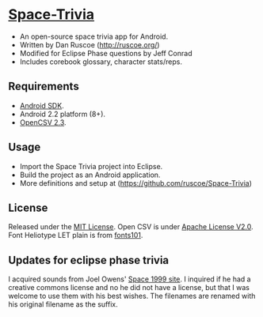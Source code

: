 # [Space-Trivia](https://github.com/ledlogic/Space-Trivia)

* An open-source space trivia app for Android.
* Written by Dan Ruscoe (http://ruscoe.org/)
* Modified for Eclipse Phase questions by Jeff Conrad
* Includes corebook glossary, character stats/reps.

## Requirements

* [Android SDK](http://developer.android.com/sdk/index.html).
* Android 2.2 platform (8+).
* [OpenCSV 2.3](http://sourceforge.net/projects/opencsv/files/opencsv/2.3/).

## Usage

* Import the Space Trivia project into Eclipse.
* Build the project as an Android application.
* More definitions and setup at (https://github.com/ruscoe/Space-Trivia)

## License

Released under the [MIT License](http://www.opensource.org/licenses/mit-license.php).
Open CSV is under [Apache License V2.0](http://www.apache.org/licenses/LICENSE-2.0).
Font Heliotype LET plain is from [fonts101](http://www.fonts101.com/fonts/view/Uncategorized/49337/Heliotype_LET).

## Updates for eclipse phase trivia

I acquired sounds from Joel Owens' [Space 1999 site](http://www.joelowens.org/space1999/sfx.htm).
I inquired if he had a creative commons license and no he did not
have a license, but that I was welcome to use them with his best wishes.
The filenames are renamed with his original filename as the suffix.
